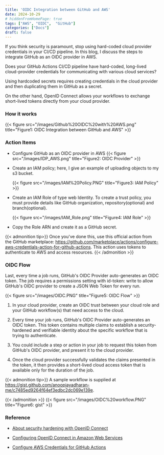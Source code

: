 ```yaml
---
title: 'OIDC Integration between GitHub and AWS'
date: 2024-10-29
# hiddenFromHomePage: true
tags: ["AWS", "OIDC",  "GitHub"]
categories: ["Docs"]
draft: false
---
```


If you think security is paramount, stop using hard-coded cloud provider credentials in your CI/CD pipeline. In this blog, I discuss the steps to integrate GitHub as an OIDC provider in AWS.<!--more-->



Does your GitHub Actions CI/CD pipeline have hard-coded, long-lived cloud-provider credentials for communicating with various cloud services?

Using hardcoded secrets requires creating credentials in the cloud provider and then duplicating them in GitHub as a secret.

On the other hand, OpenID Connect allows your workflows to exchange short-lived tokens directly from your cloud provider.

### How it works
{{< figure src="/images/Github%20OIDC%20with%20AWS.png" title="Figure1: OIDC Integration between GitHub and AWS" >}}


### Action Items
- Configure GitHub as an OIDC provider in AWS
{{< figure src="/images/IDP_AWS.png" title="Figure2: OIDC Provider" >}}

- Create an IAM policy; here, I give an example of  uploading objects to my s3 bucket.

    {{< figure src="/images/IAM%20Policy.PNG" title="Figure3: IAM Policy" >}}


- Create an IAM Role of type web Identity. To create a trust policy, you must provide details like GitHub organization, repository(optional) and branch(optional).

    {{< figure src="/images/IAM_Role.png" title="Figure4: IAM Role" >}}


- Copy the Role ARN and create it as a GitHub secret.

{{< admonition tip>}}
    Once you've done this, use this official action from the GitHub marketplace: https://github.com/marketplace/actions/configure-aws-credentials-action-for-github-actions. This action uses tokens to authenticate to AWS and access resources.
{{< /admonition >}}

### OIDC Flow

Last, every time a job runs, GitHub's OIDC Provider auto-generates an OIDC token. The job requires a  permissions setting with id-token: write to allow GitHub's OIDC provider to create a JSON Web Token for every run.

{{< figure src="/images/OIDC.PNG" title="Figure5: OIDC Flow" >}}
1. In your cloud provider, create an OIDC trust between your cloud role and your GitHub workflow(s) that need access to the cloud.

2. Every time your job runs, GitHub's OIDC Provider auto-generates an OIDC token. This token contains multiple claims to establish a security-hardened and verifiable identity about the specific workflow that is trying to authenticate.

3. You could include a step or action in your job to request this token from GitHub's OIDC provider, and present it to the cloud provider.

4. Once the cloud provider successfully validates the claims presented in the token, it then provides a short-lived cloud access token that is available only for the duration of the job.

{{< admonition tip>}}
A sample workflow is supplied at https://gist.github.com/anoopjayadharan-me/c7485ed9264f64ef3edbc2dc069e139e.

{{< /admonition >}}
{{< figure src="/images/OIDC%20workflow.PNG" title="Figure6: gist" >}}


### Reference

- [About security hardening with OpenID Connect](https://docs.github.com/en/actions/security-for-github-actions/security-hardening-your-deployments/about-security-hardening-with-openid-connect)

- [Configuring OpenID Connect in Amazon Web Services](https://docs.github.com/en/actions/security-for-github-actions/security-hardening-your-deployments/configuring-openid-connect-in-amazon-web-services)

- [Configure AWS Credentials for GitHub Actions](https://github.com/aws-actions/configure-aws-credentials#configure-aws-credentials-for-github-actions)